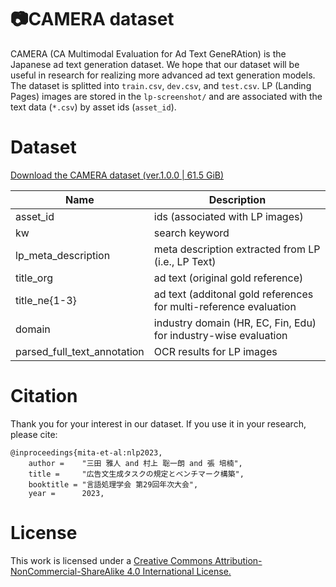# 📷CAMERA dataset
CAMERA (CA Multimodal Evaluation for Ad Text GeneRAtion) is the Japanese ad text generation dataset.
We hope that our dataset will be useful in research for realizing more advanced ad text generation models.
The dataset is splitted into `train.csv`, `dev.csv`, and `test.csv`. LP (Landing Pages) images are stored in the `lp-screenshot/` and are associated with the text data (`*.csv`) by asset ids (`asset_id`).



# Dataset
[Download the CAMERA dataset (ver.1.0.0 | 61.5 GiB)](https://storage.cloud.google.com/camera-public/camera-v1.tar.gz)


|  Name  |  Description  |
| ---- | ---- |
|  asset_id  |  ids (associated with LP images)  |
|  kw  |  search keyword  |
|  lp_meta_description  |  meta description extracted from LP (i.e., LP Text)|
|  title_org  |  ad text (original gold reference) |
|  title_ne{1-3}  |  ad text (additonal gold references for multi-reference evaluation |
|  domain  |  industry domain (HR, EC, Fin, Edu) for industry-wise evaluation |
|  parsed_full_text_annotation  |  OCR results for LP images  |





# Citation
Thank you for your interest in our dataset. If you use it in your research, please cite:

```
@inproceedings{mita-et-al:nlp2023,
	author =	"三田 雅人 and 村上 聡一朗 and 張 培楠",
	title =		"広告文生成タスクの規定とベンチマーク構築", 
	booktitle =	"言語処理学会 第29回年次大会",
	year =		2023,
```

# License
This work is licensed under a [Creative Commons Attribution-NonCommercial-ShareAlike 4.0 International License.](https://creativecommons.org/licenses/by-nc-sa/4.0/)
